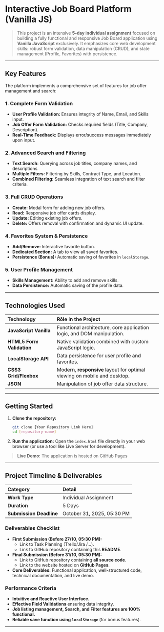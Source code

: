# Interactive Job Board Platform (Vanilla JS)

> This project is an intensive **5-day individual assignment** focused on building a fully functional and responsive Job Board application using **Vanilla JavaScript** exclusively. It emphasizes core web development skills: robust form validation, data manipulation (CRUD), and state management (Profile, Favorites) with persistence.

---

## Key Features

The platform implements a comprehensive set of features for job offer management and search:

### 1. Complete Form Validation
* **User Profile Validation:** Ensures integrity of Name, Email, and Skills input.
* **Job Offer Form Validation:** Checks required fields (Title, Company, Description).
* **Real-Time Feedback:** Displays error/success messages immediately upon input.

### 2. Advanced Search and Filtering
* **Text Search:** Querying across job titles, company names, and descriptions.
* **Multiple Filters:** Filtering by Skills, Contract Type, and Location.
* **Combined Filtering:** Seamless integration of text search and filter criteria.

### 3. Full CRUD Operations
* **Create:** Modal form for adding new job offers.
* **Read:** Responsive job offer cards display.
* **Update:** Editing existing job offers.
* **Delete:** Offers removal with confirmation and dynamic UI update.

### 4. Favorites System & Persistence
* **Add/Remove:** Interactive favorite button.
* **Dedicated Section:** A tab to view all saved favorites.
* **Persistence (Bonus):** Automatic saving of favorites in `localStorage`.

### 5. User Profile Management
* **Skills Management:** Ability to add and remove skills.
* **Data Persistence:** Automatic saving of the profile data.

---

## Technologies Used

| Technology | Rôle in the Project |
| :--- | :--- |
| **JavaScript Vanilla** | Functional architecture, core application logic, and DOM manipulation. |
| **HTML5 Form Validation** | Native validation combined with custom JavaScript logic. |
| **LocalStorage API** | Data persistence for user profile and favorites. |
| **CSS3 Grid/Flexbox** | Modern, **responsive** layout for optimal viewing on mobile and desktop. |
| **JSON** | Manipulation of job offer data structure. |

---

## Getting Started

1.  **Clone the repository:**
    ```bash
    git clone [Your Repository Link Here]
    cd [repository-name]
    ```
2.  **Run the application:**
    Open the `index.html` file directly in your web browser (or use a tool like Live Server for development).

> **Live Demo:** The application is hosted on GitHub Pages

---

## Project Timeline & Deliverables

| Category | Detail |
| :--- | :--- |
| **Work Type** | Individual Assignment |
| **Duration** | 5 Days |
| **Submission Deadline** | October 31, 2025, 05:30 PM |

### Deliverables Checklist

* **First Submission (Before 27/10, 05:30 PM):**
    * Link to Task Planning (Trello/Jira /...).
    * Link to GitHub repository containing this **README**.
* **Final Submission (Before 31/10, 05:30 PM):**
    * Link to GitHub repository containing **all source code**.
    * Link to the website hosted on **GitHub Pages**.
* **Core Deliverables:** Functional application, well-structured code, technical documentation, and live demo.

### Performance Criteria
* **Intuitive and Reactive User Interface.**
* **Effective Field Validations** ensuring data integrity.
* **Job listing management, Search, and Filter features are 100% functional.**
* **Reliable save function using `localStorage`** (for bonus features).

---